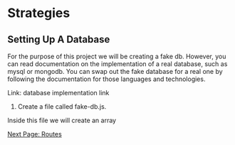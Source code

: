 # Strategies
<!-- Main Heading
Brief overview
Subheadings as necessary
Graphics
Sep blocks instruction steps
Notes cautions and warnings as needed
Conclusion -->
## Setting Up A Database

For the purpose of this project we will be creating a fake db. However, you can read documentation on the implementation of a real database, such as mysql or mongodb. You can swap out the fake database for a real one by following the documentation for those languages and technologies.

Link: database implementation link

1. Create a file called fake-db.js.

Inside this file we will create an array

[Next Page: Routes](/routes)